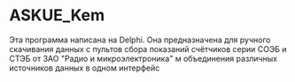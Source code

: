 # ASKUE_Kem
Эта программа написана на Delphi.
Она предназначена для ручного скачивания данных с пультов сбора показаний счётчиков серии СОЭБ и СТЭБ от ЗАО "Радио и микроэлектроника" 
м объединения различных источников данных в одном интерфейс
